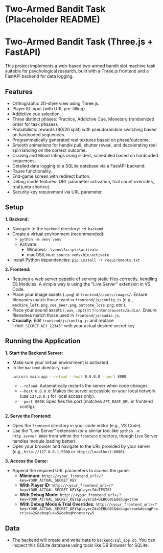 # Two-Armed Bandit Task (Placeholder README)
# Two-Armed Bandit Task (Three.js + FastAPI)

This project implements a web-based two-armed bandit slot machine task suitable for psychological research, built with a Three.js frontend and a FastAPI backend for data logging.

## Features

*   Orthographic 2D-style view using Three.js.
*   Player ID input (with URL pre-filling).
*   Addictive cue selection.
*   Three distinct phases: Practice, Addictive Cue, Monetary (randomized order for task phases).
*   Probabilistic rewards (80/20 split) with pseudorandom switching based on hardcoded sequences.
*   Programmatically generated reel textures based on phase/outcome.
*   Smooth animations for handle pull, shutter reveal, and decelerating reel spin landing on the correct outcome.
*   Craving and Mood ratings using sliders, scheduled based on hardcoded sequences.
*   Detailed data logging to a SQLite database via a FastAPI backend.
*   Pause functionality.
*   End-game screen with redirect button.
*   Debug mode features: URL parameter activation, trial count overrides, trial jump shortcut.
*   Security key requirement via URL parameter.

## Setup

**1. Backend:**

*   Navigate to the `backend` directory: `cd backend`
*   Create a virtual environment (recommended):
    *   `python -m venv venv`
    *   Activate:
        *   Windows: `.\venv\Scripts\activate`
        *   macOS/Linux: `source venv/bin/activate`
*   Install Python dependencies: `pip install -r requirements.txt`

**2. Frontend:**

*   Requires a web server capable of serving static files correctly, handling ES Modules. A simple way is using the "Live Server" extension in VS Code.
*   Place your image assets (`.png`) in `frontend/assets/images/`. Ensure filenames match those used in `frontend/js/config.js` (e.g., `machine_left.png`, `cue_beer.png`, `outcome_loss.png`, etc.).
*   Place your sound assets (`.wav`, `.mp3`) in `frontend/assets/audio/`. Ensure filenames match those used in `frontend/js/audio.js`.
*   **Crucially:** Edit `frontend/js/config.js` and replace `"YOUR_SECRET_KEY_12345"` with your actual desired secret key.

## Running the Application

**1. Start the Backend Server:**

*   Make sure your virtual environment is activated.
*   In the `backend` directory, run:
    ```bash
    uvicorn main:app --reload --host 0.0.0.0 --port 8000
    ```
    *   `--reload`: Automatically restarts the server when code changes.
    *   `--host 0.0.0.0`: Makes the server accessible on your local network (use `127.0.0.1` for local access only).
    *   `--port 8000`: Specifies the port (matches `API_BASE_URL` in frontend config).

**2. Serve the Frontend:**

*   Open the `frontend` directory in your code editor (e.g., VS Code).
*   Use the "Live Server" extension (or a similar tool like `python -m http.server 8080` from within the `frontend` directory, though Live Server handles module loading better).
*   Open your browser and navigate to the URL provided by your server (e.g., `http://127.0.0.1:5500` or `http://localhost:8080`).

**3. Access the Game:**

*   Append the required URL parameters to access the game:
    *   **Minimum:** `http://<your_frontend_url>/?key=YOUR_ACTUAL_SECRET_KEY`
    *   **With Player ID:** `http://<your_frontend_url>/?key=YOUR_ACTUAL_SECRET_KEY&playerId=TEST01`
    *   **With Debug Mode:** `http://<your_frontend_url>/?key=YOUR_ACTUAL_SECRET_KEY&playerId=DEBUG01&debug=true`
    *   **With Debug Mode & Trial Overrides:** `http://<your_frontend_url>/?key=YOUR_ACTUAL_SECRET_KEY&playerId=DEBUG01&debug=true&debugPractice=2&debugCue=5&debugMonetary=5`

## Data

*   The backend will create and write data to `backend/sql_app.db`. You can inspect this SQLite database using tools like DB Browser for SQLite.
